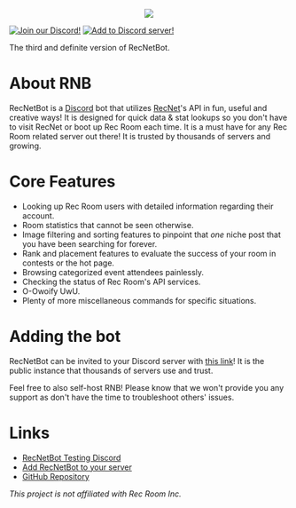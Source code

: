 <p align="center">
    <img src="https://i.imgur.com/fH2H3Wc.png">
</p>
<p>
    <a href="https://discord.gg/S9meE83Xu2">
        <img src="https://img.shields.io/discord/745219512529584195?logo=discord&style=flat-square"
             alt="Join our Discord!"></a>
    <a href="https://discord.com/api/oauth2/authorize?client_id=788632031835324456&permissions=322624&scope=bot">
        <img src="https://img.shields.io/badge/-add%20to%20server-grey?style=flat-square"
            alt="Add to Discord server!"></a>
</p>

The third and definite version of RecNetBot.

# About RNB
RecNetBot is a [Discord](https://discord.gg/S9meE83Xu2) bot that utilizes [RecNet](https://rec.net)'s API in fun, useful and creative ways! It is designed for quick data & stat lookups so you don't have to visit RecNet or boot up Rec Room each time. It is a must have for any Rec Room related server out there! It is trusted by thousands of servers and growing.

# Core Features
- Looking up Rec Room users with detailed information regarding their account.
- Room statistics that cannot be seen otherwise.
- Image filtering and sorting features to pinpoint that *one* niche post that you have been searching for forever.
- Rank and placement features to evaluate the success of your room in contests or the hot page.
- Browsing categorized event attendees painlessly.
- Checking the status of Rec Room's API services.
- O-Owoify UwU.
- Plenty of more miscellaneous commands for specific situations.

# Adding the bot
RecNetBot can be invited to your Discord server with [this link](https://discord.com/api/oauth2/authorize?client_id=788632031835324456&permissions=322624&scope=bot)! It is the public instance that thousands of servers use and trust.

Feel free to also self-host RNB! Please know that we won't provide you any support as don't have the time to troubleshoot others' issues.

# Links
- [RecNetBot Testing Discord](https://discord.gg/S9meE83Xu2)
- [Add RecNetBot to your server](https://discord.com/api/oauth2/authorize?client_id=788632031835324456&permissions=322624&scope=bot)
- [GitHub Repository](https://github.com/RecNetBot-Development/RecNetBot/)

*This project is not affiliated with Rec Room Inc.*
